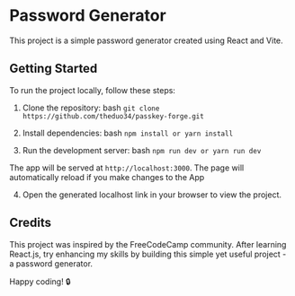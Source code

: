 # Password Generator

This project is a simple password generator created using React and Vite.

## Getting Started

To run the project locally, follow these steps:

1. Clone the repository:
bash
   ```git clone https://github.com/theduo34/passkey-forge.git```

2. Install dependencies:
bash
```npm install or yarn install```

3. Run the development server:
bash
```npm run dev or yarn run dev``` 
   
The app will be served at `http://localhost:3000`. The page will automatically reload if you make changes to the App
   

4. Open the generated localhost link in your browser to view the project.

## Credits

This project was inspired by the FreeCodeCamp community. After learning React.js, try enhancing my skills by building this simple yet useful project - a password generator.

Happy coding! 🔒
